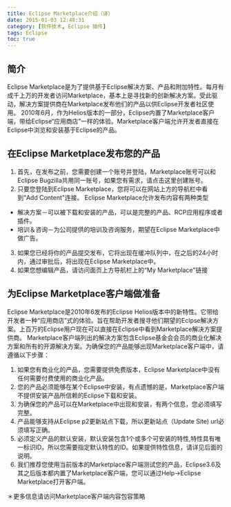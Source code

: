 ```yaml
---
title: Eclipse Marketplace介绍（译）
date: 2015-01-03 12:48:31
category: [软件技术, Eclipse 插件]
tags: Eclipse
toc: true
---
```

## 简介
Eclipse Marketplace是为了提供基于Eclipse解决方案、产品和附加特性。每月有成千上万的开发者访问Marketplace，基本上是寻找新的创新解决方案。受此驱动，解决方案提供商在Marketplace发布他们的产品以供Eclipse开发者社区使用。
2010年6月，作为Helios版本的一部分，Eclipse内置了Marketplace客户端，带给Eclipse“应用商店”一样的体验。Marketplace客户端允许开发者直接在Eclipse中浏览和安装基于Eclipse的产品。
<!-- more -->

## 在Eclipse Marketplace发布您的产品
1. 首先，在发布之前，您需要创建一个账号并登陆，Marketplace账号可以和Eclipse Bugzilla共用同一账号，如果您有需求，请点击这里创建账号。
2. 只要您登陆到Eclipse Marketplace，您将可以在网站上方的导航栏中看到“Add Content"连接。
Eclipse Marketplace允许发布内容有两种类型
 * 解决方案－可以被下载和安装的产品，可以是完整的产品、RCP应用程序或者插件。
 * 培训＆咨询－为公司提供的培训及咨询服务，期望在Eclipse Marketplace中做广告。
3. 如果您已经将你的产品提交发布，它将出现在缓冲队列中，在之后的24小时内，通过审批后，将出现在Eclipse Marketplace中。
4. 如果您想编辑产品，请访问面页上方导航栏上的“My Marketplace"链接

## 为Eclipse Marketplace客户端做准备
Eclipse Marketplace是2010年6发布的Eclipse Helios版本中的新特性。它带给开发者一种“应用商店”式的体验。旨在帮助开发者搜寻他们期望的Eclpse解决方案。上百万的Eclipse用户现在可以直接在Eclipse中看到Marketplace解决方案提供商。
Marketplace客户端列出的解决方案包含Eclipse基金会会员的商业化解决方案和所有的开源解决方案。为确保您的产品能够出现Marketplace客户端中，请遵循以下步骤：

1. 如果您有商业化的产品，您需要提供免费版本，Eclipse Marketplace中没有任何需要付费使用的商业化产品。
2. 您的产品必须能够在某个Eclipse中安装，有点遗憾的是，Marketplace客户端不提供安装产品所信赖的Eclipse下载和安装。
3. 为确保您的产品可以在Marketplace中出现和安装，有两个信息，您必须填写完整。
 1. 产品能够支持从Eclipse p2更新站点下载，所以更新站点（Update Site) url必须填写正确。
 2. 必须定义产品的默认安装，默认安装包含1个或多个可安装的特性,特性具有唯一标识ID。所以您需要指定默认特性的ID。如果提供特性信息，请详见后面的说明。
4. 我们推荐您使用当前版本的Marketplace客户端测试您的产品，Eclipse3.6及其之后版本都内置了Marketplace客户端，您可以通过Help->Eclipse Marketplace打开客户端。

＊更多信息请访问Marketplace客户端内容包容策略
